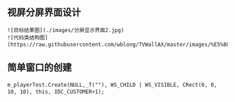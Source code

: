 ## 视屏分屏界面设计
	![目标结果图](./images/分屏显示界面2.jpg)
	![代码类结构图](https://raw.githubusercontent.com/wblong/TVWallAX/master/images/%E5%88%86%E5%B1%8F%E6%98%BE%E7%A4%BA%E7%95%8C%E9%9D%A21.jpg)
## 简单窗口的创建
	m_playerTest.Create(NULL,_T(""), WS_CHILD | WS_VISIBLE, CRect(0, 0, 10, 10), this, IDC_CUSTOMER+1);

